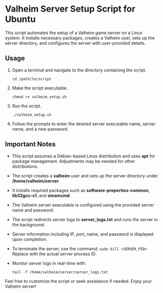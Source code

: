 Valheim Server Setup Script for Ubuntu
===========================

This script automates the setup of a Valheim game server on a Linux system. It installs necessary packages, creates a Valheim user, sets up the server directory, and configures the server with user-provided details.

Usage
-----

1.  Open a terminal and navigate to the directory containing the script.
    
    ```cd /path/to/script   ```

2.  Make the script executable.

    ```chmod +x valheim_setup.sh   ```

3.  Run the script.  

    ```./valheim_setup.sh   ```

4.  Follow the prompts to enter the desired server executable name, server name, and a new password.
    
Important Notes
---------------

*   This script assumes a Debian-based Linux distribution and uses **apt** for package management. Adjustments may be needed for other distributions.
    
*   The script creates a **valheim** user and sets up the server directory under **/home/valheim/server**.
    
*   It installs required packages such as **software-properties-common**, **lib32gcc-s1**, and **steamcmd**.
    
*   The Valheim server executable is configured using the provided server name and password.
    
*   The script redirects server logs to **server\_logs.txt** and runs the server in the background.
    
*   Server information including IP, port, name, and password is displayed upon completion.
    
*   To terminate the server, use the command:
    ```sudo kill <SERVER_PID>```
    Replace with the actual server process ID.

*   Monitor server logs in real-time with:
    
    ```tail -f /home/valheim/server/server_logs.txt   ```

Feel free to customize the script or seek assistance if needed. Enjoy your Valheim server!
